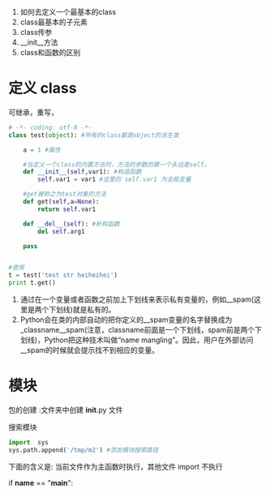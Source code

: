 
1. 如何去定义一个最基本的class
2. class最基本的子元素
3. class传参
4. __init__方法
5. class和函数的区别

# 定义 class
可继承，重写，
```python
# -*- coding: utf-8 -*-
class test(object): #所有的class都是object的派生类

	a = 1 #属性

	#当定义一个class的内置方法时，方法的参数的第一个永远是self。
	def __init__(self,var1): #构造函数
		self.var1 = var1 #这里的 self.var1 为全局变量

	#get被称之为test对象的方法
	def get(self,a=None):
		return self.var1

	def __del__(self): #析构函数
		del self.arg1

	pass


#使用
t = test('test str heiheihei')
print t.get()
```
1. 通过在一个变量或者函数之前加上下划线来表示私有变量的，例如__spam(这里是两个下划线)就是私有的。
2. Python会在类的内部自动的把你定义的__spam变量的名字替换成为 _classname__spam(注意，classname前面是一个下划线，spam前是两个下划线)，Python把这种技术叫做“name mangling”。因此，用户在外部访问__spam的时候就会提示找不到相应的变量。

# 模块

包的创建 :文件夹中创建 __init__.py 文件


搜索模块
```python
import  sys
sys.path.append('/tmp/m2') #添加模块搜索路径
```

下面的含义是: 当前文件作为主函数时执行，其他文件 import 不执行

if __name__ == "__main__":





